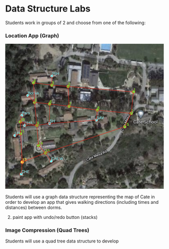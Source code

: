 # Data Structure Labs

Students work in groups of 2 and choose from one of the following:

### Location App (Graph)
![cate school](assets/catemap.png)

Students will use a graph data structure representing the map of Cate in order to develop an app that gives walking directions (including times and distances) between dorms.

2. paint app with undo/redo button (stacks)


### Image Compression (Quad Trees)
Students will use a quad tree data structure to develop 